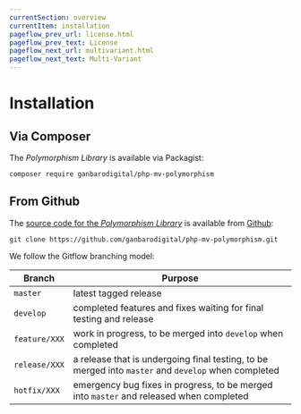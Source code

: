 ```yaml
---
currentSection: overview
currentItem: installation
pageflow_prev_url: license.html
pageflow_prev_text: License
pageflow_next_url: multivariant.html
pageflow_next_text: Multi-Variant
---
```


# Installation

## Via Composer

The _Polymorphism Library_ is available via Packagist:

    composer require ganbarodigital/php-mv-polymorphism

## From Github

The [source code for the _Polymorphism Library_](https://github.com/ganbarodigital/php-mv-polymorphism) is available from [Github](https://github.com):

    git clone https://github.com/ganbarodigital/php-mv-polymorphism.git

We follow the Gitflow branching model:

Branch | Purpose
-------|--------
`master` | latest tagged release
`develop` | completed features and fixes waiting for final testing and release
`feature/XXX` | work in progress, to be merged into `develop` when completed
`release/XXX` | a release that is undergoing final testing, to be merged into `master` and `develop` when completed
`hotfix/XXX` | emergency bug fixes in progress, to be merged into `master` and released when completed
